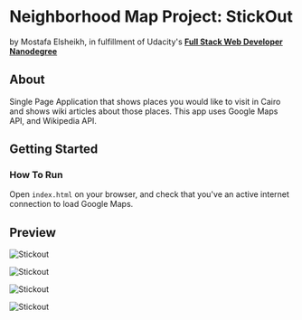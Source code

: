 # Neighborhood Map Project: StickOut
by Mostafa Elsheikh, in fulfillment of Udacity's <i class="icon-cog"></i> **[Full Stack Web Developer Nanodegree](https://www.udacity.com/course/nd004)**

## About

Single Page Application that shows places you would like to visit in Cairo and shows wiki articles about those places. This app uses Google Maps API, and Wikipedia API.

## Getting Started

### How To Run

Open `index.html` on your browser, and check that you've an active internet connection to load Google Maps.

## Preview

![Stickout](https://github.com/Sasa94s/FullStack-ND/blob/master/Project%205/Preview/Preview01.PNG)

![Stickout](https://github.com/Sasa94s/FullStack-ND/blob/master/Project%205/Preview/Preview02.PNG)

![Stickout](https://github.com/Sasa94s/FullStack-ND/blob/master/Project%205/Preview/Preview03.PNG)

![Stickout](https://github.com/Sasa94s/FullStack-ND/blob/master/Project%205/Preview/Preview04.PNG)


